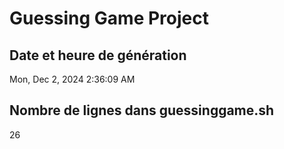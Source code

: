 # Guessing Game Project

## Date et heure de génération
Mon, Dec  2, 2024  2:36:09 AM

## Nombre de lignes dans guessinggame.sh
26
